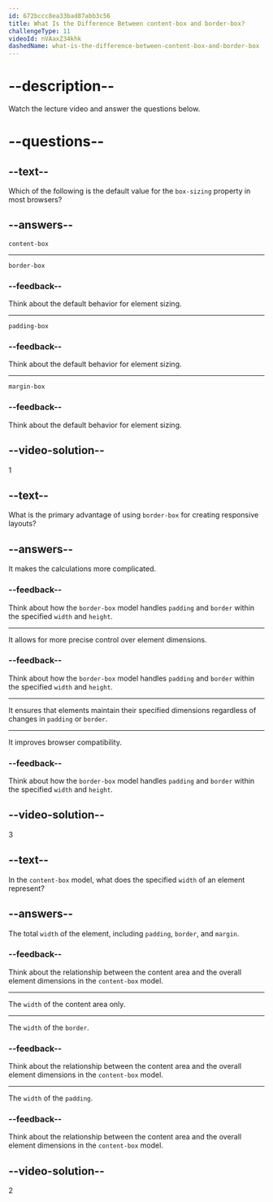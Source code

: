 ```yaml
---
id: 672bccc8ea33bad87abb3c56
title: What Is the Difference Between content-box and border-box?
challengeType: 11
videoId: nVAaxZ34khk
dashedName: what-is-the-difference-between-content-box-and-border-box
---
```


# --description--

Watch the lecture video and answer the questions below.

# --questions--

## --text--

Which of the following is the default value for the `box-sizing` property in most browsers?

## --answers--

`content-box`

---

`border-box`

### --feedback--

Think about the default behavior for element sizing.

---

`padding-box`

### --feedback--

Think about the default behavior for element sizing.

---

`margin-box`

### --feedback--

Think about the default behavior for element sizing.

## --video-solution--

1

## --text--

What is the primary advantage of using `border-box` for creating responsive layouts?

## --answers--

It makes the calculations more complicated.

### --feedback--

Think about how the `border-box` model handles `padding` and `border` within the specified `width` and `height`.

---

It allows for more precise control over element dimensions.

### --feedback--

Think about how the `border-box` model handles `padding` and `border` within the specified `width` and `height`.

---

It ensures that elements maintain their specified dimensions regardless of changes in `padding` or `border`.

---

It improves browser compatibility.

### --feedback--

Think about how the `border-box` model handles `padding` and `border` within the specified `width` and `height`.

## --video-solution--

3

## --text--

In the `content-box` model, what does the specified `width` of an element represent?

## --answers--

The total `width` of the element, including `padding`, `border`, and `margin`.

### --feedback--

Think about the relationship between the content area and the overall element dimensions in the `content-box` model.

---

The `width` of the content area only.

---

The `width` of the `border`.

### --feedback--

Think about the relationship between the content area and the overall element dimensions in the `content-box` model.

---

The `width` of the `padding`.

### --feedback--

Think about the relationship between the content area and the overall element dimensions in the `content-box` model.

## --video-solution--

2
